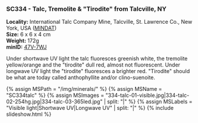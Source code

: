 
### <a name="SC334"></a> SC334 - Talc, Tremolite & "Tirodite" from Talcville, NY

**Locality:** International Talc Company Mine, Talcville, St. Lawrence Co., New York, USA ([MINDAT](https://www.mindat.org/loc-158617.html))  
**Size:** 6 x 6 x 4 cm  
**Weight:** 172g  
**minID:** [47V-7WJ](https://www.mindat.org/47V-7WJ)

Under shortwave UV light the talc fluoresces greenish white, the tremolite
yellow/orange and the "tirodite" dull red, almost not fluorescent.  Under
longwave UV light the "tirodite" fluoresces a brighter red.  "Tirodite" should
be what are today called anthophyllite and/or clino-suenoite.

{% assign MSPath = "/img/minerals/" %}
{% assign MSName = "SC334talc" %}
{% assign MSImages = "334-talc-01-visible.jpg|334-talc-02-254hg.jpg|334-talc-03-365led.jpg" | split: "|" %}
{% assign MSLabels = "Visible light|Shortwave UV|Longwave UV" | split: "|" %}
{% include slideshow.html %}

